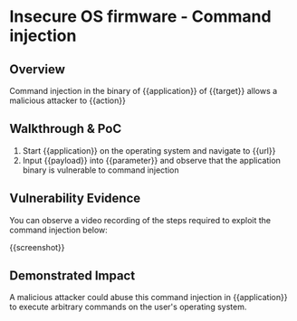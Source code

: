 # Insecure OS firmware - Command injection
## Overview
<!--
Provide a 1-2 sentence description - see http://cveproject.github.io/docs/content/key-details-phrasing.pdf for tips

This format is a good guide:
[VULNTYPE] in [COMPONENT] in [APPLICATION] allows [ATTACKER] to [IMPACT] via [VECTOR]


-->
Command injection in the binary of {{application}} of {{target}} allows a malicious attacker to {{action}}

## Walkthrough & PoC
<!--
Provide a step-by-step walkthrough on how to access the vulnerable injection point, and how to exploit the vulnerability.
Adding a dot-pointed walkthrough with relevant screenshots will speed triage time and result in faster rewards!

Example:

1. Login to in-scope asset at <www.inscope.com/login>
1. Browse to account page
1. Modify ID token to add single quote
1. View error which states 'SQL Syntax Error'
1. Replace ID value with `1' waitfor delay '00:00:10'; `
-->

1. Start {{application}} on the operating system and navigate to {{url}}
1. Input {{payload}} into {{parameter}} and observe that the application binary is vulnerable to command injection


## Vulnerability Evidence
<!--
Your submission MUST include evidence of the vulnerability and not be theoretical in nature.

For a operating system suffering from command injection, please include a video of the steps required to exploit the command injection within the application.
-->

You can observe a video recording of the steps required to exploit the command injection below:

{{screenshot}}
## Demonstrated Impact
<!--
Attempt to show that the command injection could be used by a malicious attacker in some impactful way. If this is possible, provide a full proof-of-concept here.
-->

A malicious attacker could abuse this command injection in {{application}} to execute arbitrary commands on the user's operating system.
